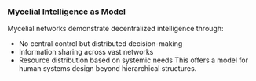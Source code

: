 ### Mycelial Intelligence as Model

Mycelial networks demonstrate decentralized intelligence through:

- No central control but distributed decision-making
- Information sharing across vast networks
- Resource distribution based on systemic needs This offers a model for human systems design beyond hierarchical structures.